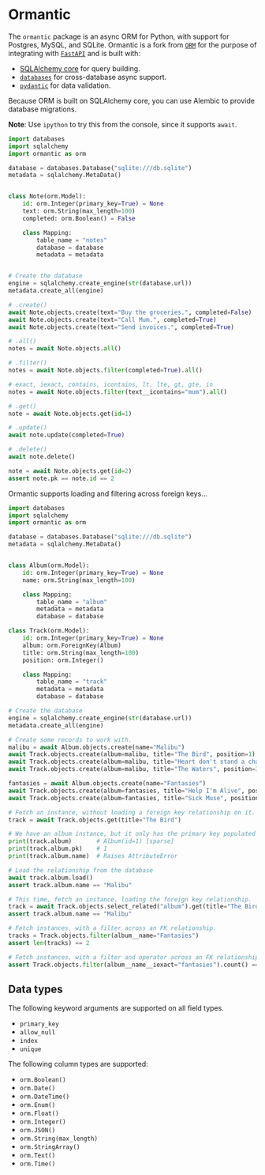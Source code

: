 # Ormantic

The `ormantic` package is an async ORM for Python, with support for Postgres,
MySQL, and SQLite. Ormantic is a fork from [`ORM`][orm] for the purpose of
integrating with [`FastAPI`][fastapi] and is built with:

* [SQLAlchemy core][sqlalchemy-core] for query building.
* [`databases`][databases] for cross-database async support.
* [`pydantic`][pydantic] for data validation.

Because ORM is built on SQLAlchemy core, you can use Alembic to provide
database migrations.

**Note**: Use `ipython` to try this from the console, since it supports `await`.

```python
import databases
import sqlalchemy
import ormantic as orm

database = databases.Database("sqlite:///db.sqlite")
metadata = sqlalchemy.MetaData()


class Note(orm.Model):
    id: orm.Integer(primary_key=True) = None
    text: orm.String(max_length=100)
    completed: orm.Boolean() = False

    class Mapping:
        table_name = "notes"
        database = database
        metadata = metadata


# Create the database
engine = sqlalchemy.create_engine(str(database.url))
metadata.create_all(engine)

# .create()
await Note.objects.create(text="Buy the groceries.", completed=False)
await Note.objects.create(text="Call Mum.", completed=True)
await Note.objects.create(text="Send invoices.", completed=True)

# .all()
notes = await Note.objects.all()

# .filter()
notes = await Note.objects.filter(completed=True).all()

# exact, iexact, contains, icontains, lt, lte, gt, gte, in
notes = await Note.objects.filter(text__icontains="mum").all()

# .get()
note = await Note.objects.get(id=1)

# .update()
await note.update(completed=True)

# .delete()
await note.delete()

note = await Note.objects.get(id=2)
assert note.pk == note.id == 2
```

Ormantic supports loading and filtering across foreign keys...

```python
import databases
import sqlalchemy
import ormantic as orm

database = databases.Database("sqlite:///db.sqlite")
metadata = sqlalchemy.MetaData()


class Album(orm.Model):
    id: orm.Integer(primary_key=True) = None
    name: orm.String(max_length=100)

    class Mapping:
        table_name = "album"
        metadata = metadata
        database = database

class Track(orm.Model):
    id: orm.Integer(primary_key=True) = None
    album: orm.ForeignKey(Album)
    title: orm.String(max_length=100)
    position: orm.Integer()

    class Mapping:
        table_name = "track"
        metadata = metadata
        database = database

# Create the database
engine = sqlalchemy.create_engine(str(database.url))
metadata.create_all(engine)

# Create some records to work with.
malibu = await Album.objects.create(name="Malibu")
await Track.objects.create(album=malibu, title="The Bird", position=1)
await Track.objects.create(album=malibu, title="Heart don't stand a chance", position=2)
await Track.objects.create(album=malibu, title="The Waters", position=3)

fantasies = await Album.objects.create(name="Fantasies")
await Track.objects.create(album=fantasies, title="Help I'm Alive", position=1)
await Track.objects.create(album=fantasies, title="Sick Muse", position=2)

# Fetch an instance, without loading a foreign key relationship on it.
track = await Track.objects.get(title="The Bird")

# We have an album instance, but it only has the primary key populated
print(track.album)       # Album(id=1) [sparse]
print(track.album.pk)    # 1
print(track.album.name)  # Raises AttributeError

# Load the relationship from the database
await track.album.load()
assert track.album.name == "Malibu"

# This time, fetch an instance, loading the foreign key relationship.
track = await Track.objects.select_related("album").get(title="The Bird")
assert track.album.name == "Malibu"

# Fetch instances, with a filter across an FK relationship.
tracks = Track.objects.filter(album__name="Fantasies")
assert len(tracks) == 2

# Fetch instances, with a filter and operator across an FK relationship.
assert Track.objects.filter(album__name__iexact="fantasies").count() == 2
```

## Data types

The following keyword arguments are supported on all field types.

* `primary_key`
* `allow_null`
* `index`
* `unique`

The following column types are supported:

* `orm.Boolean()`
* `orm.Date()`
* `orm.DateTime()`
* `orm.Enum()`
* `orm.Float()`
* `orm.Integer()`
* `orm.JSON()`
* `orm.String(max_length)`
* `orm.StringArray()`
* `orm.Text()`
* `orm.Time()`

[sqlalchemy-core]: https://docs.sqlalchemy.org/en/latest/core/
[orm]: https://github.com/encode/orm/
[fastapi]: https://github.com/tiangolo/fastapi/
[databases]: https://github.com/encode/databases/
[pydantic]: https://github.com/samuelcolvin/pydantic/
